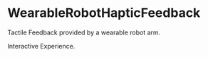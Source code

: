 # WearableRobotHapticFeedback

Tactile Feedback provided by a wearable robot arm.

Interactive Experience.
